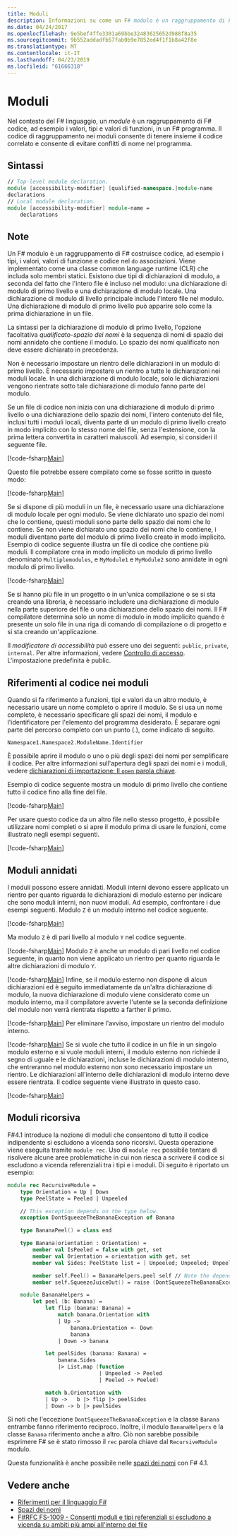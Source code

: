 ```yaml
---
title: Moduli
description: Informazioni su come un F# modulo è un raggruppamento di F# codice, ad esempio i valori, tipi e valori di funzioni, in un F# programma.
ms.date: 04/24/2017
ms.openlocfilehash: 9e5bef4ffe3301a69bbe32483625652d988f8a35
ms.sourcegitcommit: 9b552addadfb57fab0b9e7852ed4f1f1b8a42f8e
ms.translationtype: MT
ms.contentlocale: it-IT
ms.lasthandoff: 04/23/2019
ms.locfileid: "61666318"
---
```

# <a name="modules"></a>Moduli

Nel contesto del F# linguaggio, un *module* è un raggruppamento di F# codice, ad esempio i valori, tipi e valori di funzioni, in un F# programma. Il codice di raggruppamento nei moduli consente di tenere insieme il codice correlato e consente di evitare conflitti di nome nel programma.

## <a name="syntax"></a>Sintassi

```fsharp
// Top-level module declaration.
module [accessibility-modifier] [qualified-namespace.]module-name
declarations
// Local module declaration.
module [accessibility-modifier] module-name =
    declarations
```

## <a name="remarks"></a>Note

Un F# modulo è un raggruppamento di F# costruisce codice, ad esempio i tipi, i valori, valori di funzione e codice nel `do` associazioni. Viene implementato come una classe common language runtime (CLR) che includa solo membri statici. Esistono due tipi di dichiarazioni di modulo, a seconda del fatto che l'intero file è incluso nel modulo: una dichiarazione di modulo di primo livello e una dichiarazione di modulo locale. Una dichiarazione di modulo di livello principale include l'intero file nel modulo. Una dichiarazione di modulo di primo livello può apparire solo come la prima dichiarazione in un file.

La sintassi per la dichiarazione di modulo di primo livello, l'opzione facoltativa *qualificato-spazio dei nomi* è la sequenza di nomi di spazio dei nomi annidato che contiene il modulo. Lo spazio dei nomi qualificato non deve essere dichiarato in precedenza.

Non è necessario impostare un rientro delle dichiarazioni in un modulo di primo livello. È necessario impostare un rientro a tutte le dichiarazioni nei moduli locale. In una dichiarazione di modulo locale, solo le dichiarazioni vengono rientrate sotto tale dichiarazione di modulo fanno parte del modulo.

Se un file di codice non inizia con una dichiarazione di modulo di primo livello o una dichiarazione dello spazio dei nomi, l'intero contenuto del file, inclusi tutti i moduli locali, diventa parte di un modulo di primo livello creato in modo implicito con lo stesso nome del file, senza l'estensione, con la prima lettera convertita in caratteri maiuscoli. Ad esempio, si consideri il seguente file.

[!code-fsharp[Main](../../../samples/snippets/fsharp/modules/snippet6601.fs)]

Questo file potrebbe essere compilato come se fosse scritto in questo modo:

[!code-fsharp[Main](../../../samples/snippets/fsharp/modules/snippet6602.fs)]

Se si dispone di più moduli in un file, è necessario usare una dichiarazione di modulo locale per ogni modulo. Se viene dichiarato uno spazio dei nomi che lo contiene, questi moduli sono parte dello spazio dei nomi che lo contiene. Se non viene dichiarato uno spazio dei nomi che lo contiene, i moduli diventano parte del modulo di primo livello creato in modo implicito. Esempio di codice seguente illustra un file di codice che contiene più moduli. Il compilatore crea in modo implicito un modulo di primo livello denominato `Multiplemodules`, e `MyModule1` e `MyModule2` sono annidate in ogni modulo di primo livello.

[!code-fsharp[Main](../../../samples/snippets/fsharp/modules/snippet6603.fs)]

Se si hanno più file in un progetto o in un'unica compilazione o se si sta creando una libreria, è necessario includere una dichiarazione di modulo nella parte superiore del file o una dichiarazione dello spazio dei nomi. Il F# compilatore determina solo un nome di modulo in modo implicito quando è presente un solo file in una riga di comando di compilazione o di progetto e si sta creando un'applicazione.

Il *modificatore di accessibilità* può essere uno dei seguenti: `public`, `private`, `internal`. Per altre informazioni, vedere [Controllo di accesso](access-control.md). L'impostazione predefinita è public.

## <a name="referencing-code-in-modules"></a>Riferimenti al codice nei moduli

Quando si fa riferimento a funzioni, tipi e valori da un altro modulo, è necessario usare un nome completo o aprire il modulo. Se si usa un nome completo, è necessario specificare gli spazi dei nomi, il modulo e l'identificatore per l'elemento del programma desiderato. È separare ogni parte del percorso completo con un punto (.), come indicato di seguito.

`Namespace1.Namespace2.ModuleName.Identifier`

È possibile aprire il modulo o uno o più degli spazi dei nomi per semplificare il codice. Per altre informazioni sull'apertura degli spazi dei nomi e i moduli, vedere [dichiarazioni di importazione: Il `open` parola chiave](import-declarations-the-open-keyword.md).

Esempio di codice seguente mostra un modulo di primo livello che contiene tutto il codice fino alla fine del file.

[!code-fsharp[Main](../../../samples/snippets/fsharp/modules/snippet6604.fs)]

Per usare questo codice da un altro file nello stesso progetto, è possibile utilizzare nomi completi o si apre il modulo prima di usare le funzioni, come illustrato negli esempi seguenti.

[!code-fsharp[Main](../../../samples/snippets/fsharp/modules/snippet6605.fs)]

## <a name="nested-modules"></a>Moduli annidati

I moduli possono essere annidati. Moduli interni devono essere applicato un rientro per quanto riguarda le dichiarazioni di modulo esterno per indicare che sono moduli interni, non nuovi moduli. Ad esempio, confrontare i due esempi seguenti. Modulo `Z` è un modulo interno nel codice seguente.

[!code-fsharp[Main](../../../samples/snippets/fsharp/modules/snippet6607.fs)]

Ma modulo `Z` è di pari livello al modulo `Y` nel codice seguente.

[!code-fsharp[Main](../../../samples/snippets/fsharp/modules/snippet6608.fs)]
Modulo `Z` è anche un modulo di pari livello nel codice seguente, in quanto non viene applicato un rientro per quanto riguarda le altre dichiarazioni di modulo `Y`.

[!code-fsharp[Main](../../../samples/snippets/fsharp/modules/snippet6609.fs)]
Infine, se il modulo esterno non dispone di alcun dichiarazioni ed è seguito immediatamente da un'altra dichiarazione di modulo, la nuova dichiarazione di modulo viene considerato come un modulo interno, ma il compilatore avverte l'utente se la seconda definizione del modulo non verrà rientrata rispetto a farther il primo.

[!code-fsharp[Main](../../../samples/snippets/fsharp/modules/snippet6610.fs)]
Per eliminare l'avviso, impostare un rientro del modulo interno.

[!code-fsharp[Main](../../../samples/snippets/fsharp/modules/snippet6611.fs)]
Se si vuole che tutto il codice in un file in un singolo modulo esterno e si vuole moduli interni, il modulo esterno non richiede il segno di uguale e le dichiarazioni, incluse le dichiarazioni di modulo interno, che entreranno nel modulo esterno non sono necessario impostare un rientro. Le dichiarazioni all'interno delle dichiarazioni di modulo interno deve essere rientrata. Il codice seguente viene illustrato in questo caso.

[!code-fsharp[Main](../../../samples/snippets/fsharp/modules/snippet6612.fs)]

## <a name="recursive-modules"></a>Moduli ricorsiva

F#4.1 introduce la nozione di moduli che consentono di tutto il codice indipendente si escludono a vicenda sono ricorsivi.  Questa operazione viene eseguita tramite `module rec`.  Uso di `module rec` possibile tentare di risolvere alcune aree problematiche in cui non riesca a scrivere il codice si escludono a vicenda referenziali tra i tipi e i moduli.  Di seguito è riportato un esempio:

```fsharp
module rec RecursiveModule =
    type Orientation = Up | Down
    type PeelState = Peeled | Unpeeled

    // This exception depends on the type below.
    exception DontSqueezeTheBananaException of Banana

    type BananaPeel() = class end

    type Banana(orientation : Orientation) =
        member val IsPeeled = false with get, set
        member val Orientation = orientation with get, set
        member val Sides: PeelState list = [ Unpeeled; Unpeeled; Unpeeled; Unpeeled] with get, set

        member self.Peel() = BananaHelpers.peel self // Note the dependency on the BananaHelpers module.
        member self.SqueezeJuiceOut() = raise (DontSqueezeTheBananaException self) // This member depends on the exception above.

    module BananaHelpers =
        let peel (b: Banana) =
            let flip (banana: Banana) =
                match banana.Orientation with
                | Up -> 
                    banana.Orientation <- Down
                    banana
                | Down -> banana

            let peelSides (banana: Banana) =
                banana.Sides
                |> List.map (function
                             | Unpeeled -> Peeled
                             | Peeled -> Peeled)

            match b.Orientation with
            | Up ->   b |> flip |> peelSides
            | Down -> b |> peelSides
```

Si noti che l'eccezione `DontSqueezeTheBananaException` e la classe `Banana` entrambe fanno riferimento reciproco.  Inoltre, il modulo `BananaHelpers` e la classe `Banana` riferimento anche a altro.  Ciò non sarebbe possibile esprimere F# se è stato rimosso il `rec` parola chiave dal `RecursiveModule` modulo.

Questa funzionalità è anche possibile nelle [spazi dei nomi](namespaces.md) con F# 4.1.

## <a name="see-also"></a>Vedere anche

- [Riferimenti per il linguaggio F#](index.md)
- [Spazi dei nomi](namespaces.md)
- [F#RFC FS-1009 - Consenti moduli e tipi referenziali si escludono a vicenda su ambiti più ampi all'interno dei file](https://github.com/fsharp/fslang-design/blob/master/FSharp-4.1/FS-1009-mutually-referential-types-and-modules-single-scope.md)
